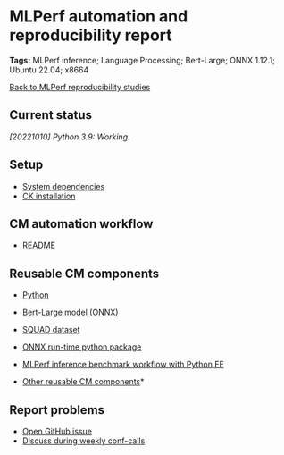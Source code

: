 # MLPerf automation and reproducibility report

**Tags:** MLPerf inference; Language Processing; Bert-Large; ONNX 1.12.1; Ubuntu 22.04; x8664

[Back to MLPerf reproducibility studies](reproducibility.md)

## Current status

*[20221010] Python 3.9: Working.*

## Setup

* [System dependencies](../../cm/docs/installation.md#ubuntu--debian)
* [CK installation](../../cm/docs/installation.md#cm-installation)

## CM automation workflow

* [README](https://github.com/mlcommons/ck/tree/master/cm-mlops/script/app-mlperf-inference-reference)

## Reusable CM components

* [Python](https://github.com/mlcommons/ck/tree/master/cm-mlops/script/get-python3)
* [Bert-Large model (ONNX)](https://github.com/mlcommons/ck/tree/master/cm-mlops/script/get-ml-model-bert-large-squad-onnx)
* [SQUAD dataset](https://github.com/mlcommons/ck/tree/master/cm-mlops/script/get-dataset-squad)
* [ONNX run-time python package](https://github.com/mlcommons/ck/tree/master/cm-mlops/script/get-python-lib)
* [MLPerf inference benchmark workflow with Python FE](https://github.com/mlcommons/ck/tree/master/cm-mlops/script/app-mlperf-inference-reference)

* [Other reusable CM components](https://github.com/mlcommons/ck/tree/master/cm-mlops/script)*

## Report problems

* [Open GitHub issue](https://github.com/mlcommons/ck/issues)
* [Discuss during weekly conf-calls](https://github.com/mlcommons/ck/blob/master/docs/mlperf-education-workgroup.md)
